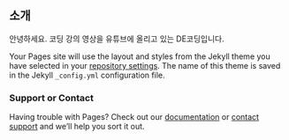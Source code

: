 ## 소개
안녕하세요. 코딩 강의 영상을 유튜브에 올리고 있는 DE코딩입니다. 

Your Pages site will use the layout and styles from the Jekyll theme you have selected in your [repository settings](https://github.com/froggal/DEPage/settings/pages). The name of this theme is saved in the Jekyll `_config.yml` configuration file.

### Support or Contact

Having trouble with Pages? Check out our [documentation](https://docs.github.com/categories/github-pages-basics/) or [contact support](https://support.github.com/contact) and we’ll help you sort it out.
